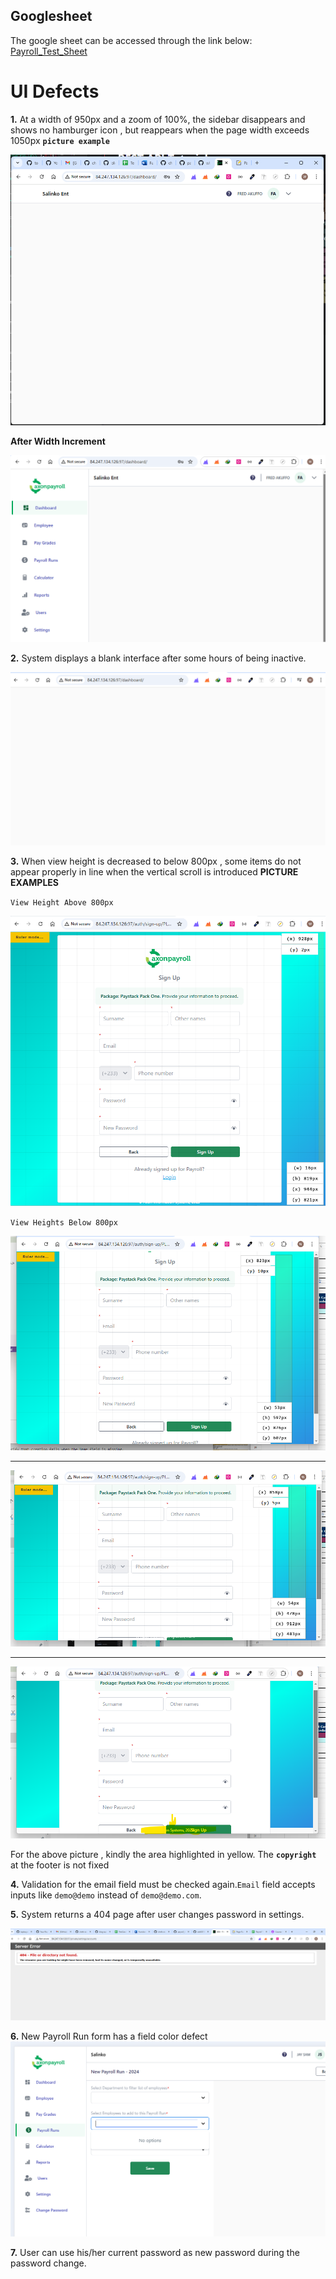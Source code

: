 ## Googlesheet

The google sheet can be accessed through the link below:
[Payroll_Test_Sheet](https://docs.google.com/spreadsheets/d/1ucM5NW_IjGLFmBphRdC8HCT1lATnbPYiFu-02cNmtY0/edit?usp=sharing)

# UI Defects

**1.** At a width of 950px and a zoom of 100%, the sidebar disappears and shows no hamburger icon , but reappears when the page width exceeds 1050px
 **`picture example`**

 ![no sidebar](test-images/no_sidebar.png)

 **After Width Increment**

 ![sidebar visible](./test-images/sidebar.png)

**2.** System displays a blank interface after some hours of being inactive.

![blank on reload](./test-images/reload_blank.png)

**3.** When view height is decreased to below 800px , some items do not appear properly in line when the vertical scroll is introduced
**PICTURE EXAMPLES**

`View Height Above 800px`

![normal](./test-images/normal_view_height.png)

`View Heights Below 800px`

![1](./test-images/abnormal_view.png)

---
![2](./test-images/abnormal_view2.png)

---
![3](./test-images/abnormal_view3.png)

For the above picture , kindly the area highlighted in yellow.
The **`copyright`** at the footer is not fixed

**4.** Validation for the email field must be checked again.`Email` field accepts inputs like `demo@demo` instead of `demo@demo.com`.

**5.** System returns a 404 page after user changes password in settings.

![404 page](./test-images/404_pass_change.png)

**6.** New  Payroll Run form has a field color defect
![color issue ](./test-images/payroll_runs_prob.png)

**7.** User can use his/her current password as new password during the password change.
